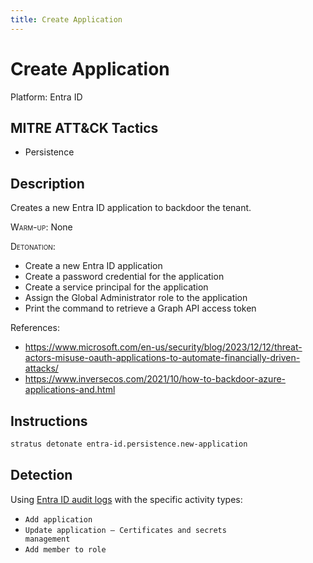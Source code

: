 ```yaml
---
title: Create Application
---
```


# Create Application




Platform: Entra ID

## MITRE ATT&CK Tactics


- Persistence

## Description


Creates a new Entra ID application to backdoor the tenant.

<span style="font-variant: small-caps;">Warm-up</span>: None

<span style="font-variant: small-caps;">Detonation</span>:

- Create a new Entra ID application
- Create a password credential for the application
- Create a service principal for the application
- Assign the Global Administrator role to the application
- Print the command to retrieve a Graph API access token

References:

- https://www.microsoft.com/en-us/security/blog/2023/12/12/threat-actors-misuse-oauth-applications-to-automate-financially-driven-attacks/
- https://www.inversecos.com/2021/10/how-to-backdoor-azure-applications-and.html

## Instructions

```bash title="Detonate with Stratus Red Team"
stratus detonate entra-id.persistence.new-application
```
## Detection


Using [Entra ID audit logs](https://learn.microsoft.com/en-us/entra/identity/monitoring-health/concept-audit-logs) with the specific activity types:

- <code>Add application</code>
- <code>Update application – Certificates and secrets management</code>
- <code>Add member to role</code>


